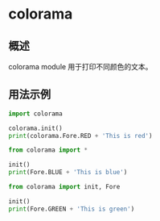 # colorama

## 概述

colorama module 用于打印不同颜色的文本。

## 用法示例

```python
import colorama

colorama.init()
print(colorama.Fore.RED + 'This is red')
```

```python
from colorama import *

init()
print(Fore.BLUE + 'This is blue')
```

```python
from colorama import init, Fore

init()
print(Fore.GREEN + 'This is green')
```

